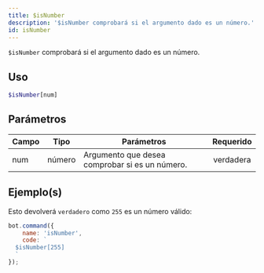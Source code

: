 ```yaml
---
title: $isNumber
description: '$isNumber comprobará si el argumento dado es un número.'
id: isNumber
---
```


`$isNumber` comprobará si el argumento dado es un número.

## Uso

```php
$isNumber[num]
```

## Parámetros

| Campo | Tipo   | Parámetros                                     | Requerido |
| ----- | ------ | ---------------------------------------------- |:---------:|
| num   | número | Argumento que desea comprobar si es un número. | verdadera |

## Ejemplo(s)

Esto devolverá `verdadero` como `255` es un número válido:

```javascript
bot.command({
    name: 'isNumber',
    code: `
  $isNumber[255]
  `
});
```
